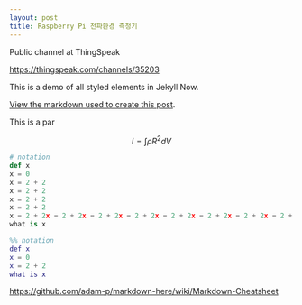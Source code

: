 ```yaml
---
layout: post
title: Raspberry Pi 전파환경 측정기
---
```


Public channel at ThingSpeak

https://thingspeak.com/channels/35203 

This is a demo of all styled elements in Jekyll Now.

[View the markdown used to create this post](https://raw.githubusercontent.com/barryclark/www.jekyllnow.com/gh-pages/_posts/2014-6-19-Markdown-Style-Guide.md).

This is a par



$$I = \int \rho R^{2} dV$$

```python
# notation
def x
x = 0
x = 2 + 2
x = 2 + 2
x = 2 + 2
x = 2 + 2
x = 2 + 2x = 2 + 2x = 2 + 2x = 2 + 2x = 2 + 2x = 2 + 2x = 2 + 2x = 2 + 2x = 2 + 2x = 2 + 2
what is x
```

```matlab
%% notation
def x
x = 0
x = 2 + 2
what is x
```

https://github.com/adam-p/markdown-here/wiki/Markdown-Cheatsheet 
